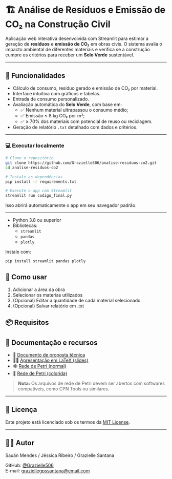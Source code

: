 
# 🏗️ Análise de Resíduos e Emissão de CO₂ na Construção Civil

Aplicação web interativa desenvolvida com Streamlit para estimar a geração de **resíduos** e **emissão de CO₂** em obras civis. O sistema avalia o impacto ambiental de diferentes materiais e verifica se a construção cumpre os critérios para receber um **Selo Verde** sustentável.

---

## 📌 Funcionalidades

- Cálculo de consumo, resíduo gerado e emissão de CO₂ por material.
- Interface intuitiva com gráficos e tabelas.
- Entrada de consumo personalizado.
- Avaliação automática do **Selo Verde**, com base em:
  - ✅ Nenhum material ultrapassou o consumo médio;
  - ✅ Emissão ≤ 8 kg CO₂ por m²;
  - ✅ ≥ 70% dos materiais com potencial de reuso ou reciclagem.
- Geração de relatório `.txt` detalhado com dados e critérios.

---

### 💻 Executar localmente

```bash
# Clone o repositório
git clone https://github.com/Grazielle506/analise-residuos-co2.git
cd analise-residuos-co2

# Instale as dependências
pip install -r requirements.txt

# Execute o app com Streamlit
streamlit run codigo_final.py
```

Isso abrirá automaticamente o app em seu navegador padrão.

---

- Python 3.8 ou superior
- Bibliotecas:
  - `streamlit`
  - `pandas`
  - `plotly`

Instale com:

```bash
pip install streamlit pandas plotly

```

## 🚀 Como usar
1. Adicionar a área da obra
2. Selecionar os materias utilizados
3. (Opcional) Editar a quantidade de cada material selecionado
4. (Opcional) Salvar relatório em .txt

## 📦 Requisitos

## 📂 Documentação e recursos

- 📄 [Documento de proposta técnica](https://www.overleaf.com/read/rjpnvmcbxvyq#49fcab)
- 🧑‍🏫 [Apresentação em LaTeX (slides)](https://www.overleaf.com/read/hrsqdfrmqnkk#684bc7)
- 🕸️ [Rede de Petri (normal)](https://drive.google.com/file/d/1MY0T63ELn8W_ZRVRhC-5RyLNm5gPAF8u/view?usp=sharing)
- 🎨 [Rede de Petri (colorida)](https://drive.google.com/file/d/1gwv8XoTsnVfUDbF2SAB93mW4EbUC-tCM/view?usp=sharing)

> **Nota:** Os arquivos de rede de Petri devem ser abertos com softwares compatíveis, como CPN Tools ou similares.

---

## 📄 Licença

Este projeto está licenciado sob os termos da [MIT License](LICENSE).

---

## 👨‍💻 Autor

Sauán Mendes / Jéssica Ribeiro / Grazielle Santana 

GitHub: [@Grazielle506](https://github.com/Grazielle506)  
E-mail: graziellegpssantana@email.com
